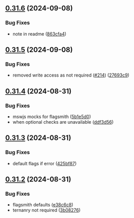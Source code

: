 ## [0.31.6](https://github.com/EddieHubCommunity/HealthCheck/compare/v0.31.5...v0.31.6) (2024-09-08)


### Bug Fixes

* note in readme ([863cfa4](https://github.com/EddieHubCommunity/HealthCheck/commit/863cfa45f88f4b779e32219a50204b9cf1e97dce))



## [0.31.5](https://github.com/EddieHubCommunity/HealthCheck/compare/v0.31.4...v0.31.5) (2024-09-08)


### Bug Fixes

* removed write access as not required ([#214](https://github.com/EddieHubCommunity/HealthCheck/issues/214)) ([27693c9](https://github.com/EddieHubCommunity/HealthCheck/commit/27693c912e014b19e19dc215a7d3f08356ba475e))



## [0.31.4](https://github.com/EddieHubCommunity/HealthCheck/compare/v0.31.3...v0.31.4) (2024-08-31)


### Bug Fixes

* mswjs mocks for flagsmith ([5b1e5d0](https://github.com/EddieHubCommunity/HealthCheck/commit/5b1e5d09a1177ae5101f0f7b33c4b5386f6ceb73))
* when optional checks are unavailable ([ddf3d56](https://github.com/EddieHubCommunity/HealthCheck/commit/ddf3d5614f7319c372d18181277dc47f5d5dfab8))



## [0.31.3](https://github.com/EddieHubCommunity/HealthCheck/compare/v0.31.2...v0.31.3) (2024-08-31)


### Bug Fixes

* default flags if error ([425bf87](https://github.com/EddieHubCommunity/HealthCheck/commit/425bf87f32543d499e141bab6ee3e97ead78c11c))



## [0.31.2](https://github.com/EddieHubCommunity/HealthCheck/compare/v0.31.1...v0.31.2) (2024-08-31)


### Bug Fixes

* flagsmith defaults ([e38c6c8](https://github.com/EddieHubCommunity/HealthCheck/commit/e38c6c8a2e4b4c66efe04c4e86c83a33dce57cb4))
* ternanry not required ([3b08276](https://github.com/EddieHubCommunity/HealthCheck/commit/3b0827620cd6408adf7a6d45916a7c72c2bf9bd9))



